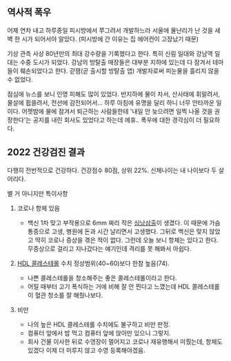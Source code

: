 역사적 폭우
---
어제 연차 내고 하루종일 피시방에서 쭈그려서 개발하느라 서울에 물난리가 난 것을 새벽 한 시가 되어서야 알았다. (피시방에 간 이유는 집 에어컨이 고장났기 때문)

기상 관측 사상 80년만의 최대 강수량을 기록했다고 한다.
특히 신림 일대와 강남역 일대는 수중 도시가 되었다.
강남의 방탈출 매장들은 대부분 지하에 있는데 다 잠겨서 테마들이 훼손되었다고 한다.
갇잼(곧 출시할 방탈출 앱) 개발자로써 피눈물을 흘리지 않을 수 없었다.

점심에 뉴스를 보니 인명 피해도 많이 있었다. 반지하에 물이 차서, 산사태에 휘말려서, 물살에 휩쓸려서, 전선에 감전되어서... 하루 아침에 유명을 달리 하니 너무 안타까운 일이다. 어젯밤에 물에 잠겨서 퇴근하는 사람들한테 '내일 안 늦으려면 일찍 나올 것을 권장한다'는 공지를 내린 회사도 있었다고 하는데 에휴.. 폭우에 대한 경각심이 더 필요하다.



2022 건강검진 결과
---
다행히 전반적으로 건강하다.
건강점수 80점, 상위 22%. 신체나이는 내 나이보다 두 살 어리다.

별 거 아니지만 특이사항

1. 코로나 항체 있음
	- 백신 1차 맞고 부작용으로 6mm 짜리 작은 [심낭삼출](https://www.amc.seoul.kr/asan/healthinfo/disease/diseaseDetail.do?contentId=32166)이 생겼다. 이 때문에 가슴통증으로 고생, 병원에 돈과 시간 날리면서 고생했다. 그뒤로 백신은 맞지 않았고 딱히 코로나 증상을 겪은 적이 없다. 그런데 오늘 보니 항체는 있다고 한다. 무증상으로 걸리고 지나갔다는 얘기인데 격리를 못 해봐서 아쉽다.

2. [HDL 콜레스테롤](https://www.hidoc.co.kr/healthstory/news/C0000604418) 수치 정상범위(40~60)보다 한참 높음(74).
	- 나쁜 콜레스테롤을 청소해주는 좋은 콜레스테롤이라고 한다.
	- 어릴 때부터 고기 폭식하는 거에 비해 잘 안 찐다고 느꼈는데 HDL 콜레스테롤이 혈관 청소를 잘 해줬나보다.

3. 비만
	- 나의 높은 HDL 콜레스테롤 수치에도 불구하고 비만 판정.
	- 컴퓨터 앞에서 밥 먹고 컴퓨터 앞에 앉아만 있으니 그렇지.
	- 회사 건물 이사한 뒤로 수영장이 멀어지고 코로나 재유행해서 미뤘는데, 항체도 있겠다 이제 더 미루지 않고 수영 등록해야겠음.


